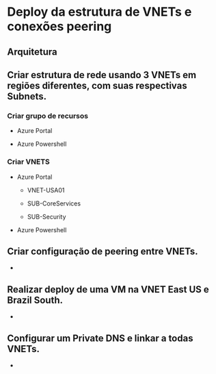 # Deploy da estrutura de VNETs e conexões peering

## Arquitetura


## Criar estrutura de rede usando 3 VNETs em regiões diferentes, com suas respectivas Subnets.

### Criar grupo de recursos

* Azure Portal




* Azure Powershell



### Criar VNETS

* Azure Portal

  * VNET-USA01



  * SUB-CoreServices



  * SUB-Security

* Azure Powershell



## Criar configuração de peering entre VNETs.
* 



## Realizar deploy de uma VM na VNET East US e Brazil South.
* 



## Configurar um Private DNS e linkar a todas VNETs.
* 





